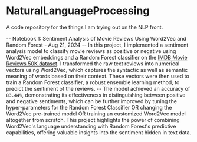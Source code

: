 # NaturalLanguageProcessing
A code repository for the things I am trying out on the NLP front.

-- Notebook 1: Sentiment Analysis of Movie Reviews Using Word2Vec and Random Forest - Aug 21, 2024
  -- In this project, I implemented a sentiment analysis model to classify movie reviews as positive or negative using Word2Vec embeddings and a Random Forest classifier on the [IMDB Movie Reviews 50K dataset](https://www.kaggle.com/datasets/lakshmi25npathi/imdb-dataset-of-50k-movie-reviews). I transformed the raw text reviews into numerical vectors using Word2Vec, which captures the syntactic as well as semantic meaning of words based on their context. These vectors were then used to train a Random Forest classifier, a robust ensemble learning method, to predict the sentiment of the reviews.
  -- The model achieved an accuracy of `83.44%`, demonstrating its effectiveness in distinguishing between positive and negative sentiments, which can be further improved by tuning the hyper-parameters for the Random Forest Classifier OR changing the Word2Vec pre-trained model OR training an customized Word2Vec model altogether from scratch. This project highlights the power of combining Word2Vec's language understanding with Random Forest's predictive capabilities, offering valuable insights into the sentiment hidden in text data.

